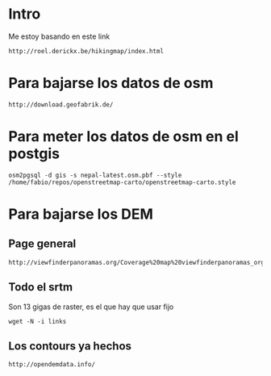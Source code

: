 
# Intro
Me estoy basando en este link

```
http://roel.derickx.be/hikingmap/index.html
```


# Para bajarse los datos de osm

```
http://download.geofabrik.de/
```



# Para meter los datos de osm en el postgis

```
osm2pgsql -d gis -s nepal-latest.osm.pbf --style /home/fabio/repos/openstreetmap-carto/openstreetmap-carto.style
```


# Para bajarse los DEM
## Page general

```
http://viewfinderpanoramas.org/Coverage%20map%20viewfinderpanoramas_org3.htm
```

## Todo el srtm 
Son 13 gigas de raster, es el que hay que usar fijo
```
wget -N -i links 
```



## Los contours ya hechos

```
http://opendemdata.info/
```

